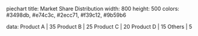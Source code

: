 piechart
title: Market Share Distribution
width: 800
height: 500
colors: #3498db, #e74c3c, #2ecc71, #f39c12, #9b59b6

data:
Product A | 35
Product B | 25
Product C | 20
Product D | 15
Others | 5